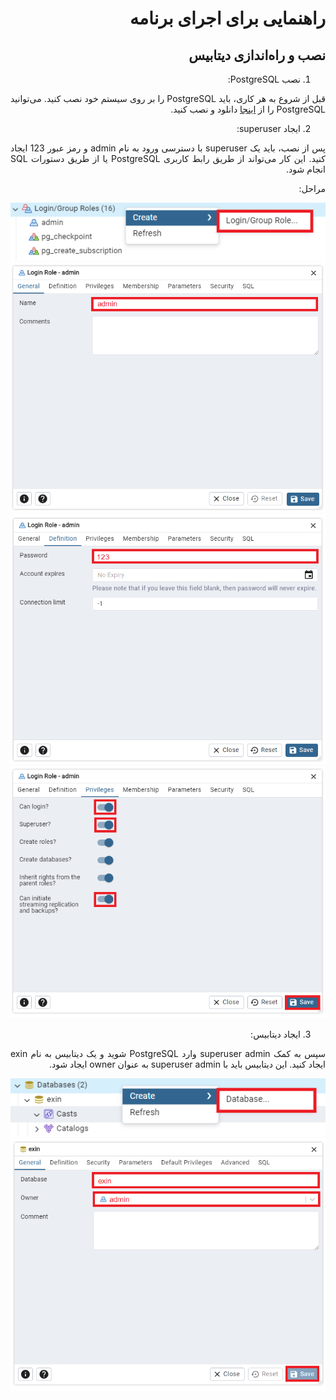 <div dir="rtl" align="justify">

# راهنمایی برای اجرای برنامه

## نصب و راه‌اندازی دیتابیس

1. نصب PostgreSQL:

قبل از شروع به هر کاری، باید PostgreSQL را بر روی سیستم خود نصب کنید. می‌توانید PostgreSQL را از [اینجا](https://www.postgresql.org/download/) دانلود و نصب کنید.

2. ایجاد superuser:

پس از نصب، باید یک superuser با دسترسی ورود به نام admin و رمز عبور 123 ایجاد کنید. این کار می‌تواند از طریق رابط کاربری PostgreSQL یا از طریق دستورات SQL انجام شود.

مراحل:

<div align="center">

<img alt="create superUser" src="readmeIamge/createSuperUser.PNG">

<img alt="superUser name" src="readmeIamge/superUserName.PNG">

<img alt="superUser password" src="readmeIamge/superUserPassword.PNG">

<img alt="superUser privileges" src="readmeIamge/superUserPrivileges.PNG">

</div>

3. ایجاد دیتابیس:

سپس به کمک superuser admin وارد PostgreSQL شوید و یک دیتابیس به نام exin ایجاد کنید. این دیتابیس باید با superuser admin به عنوان owner ایجاد شود.

<div align="center">

<img alt="create DB" src="readmeIamge/createDB.PNG">

<img alt="DB name and user" src="readmeIamge/DBName&user.PNG">

</div>

</div>
